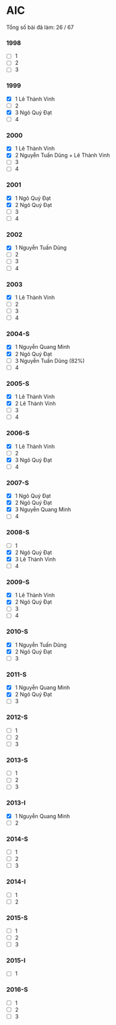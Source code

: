 # AIC

Tổng số bài đã làm: 26 / 67
### 1998
- [ ] 1
- [ ] 2 
- [ ] 3
### 1999
- [x] 1 Lê Thành Vinh
- [ ] 2 
- [x] 3 Ngô Quý Đạt
- [ ] 4
### 2000
- [x] 1 Lê Thành Vinh
- [x] 2 Nguyễn Tuấn Dũng + Lê Thành Vinh
- [ ] 3
- [ ] 4
### 2001
- [x] 1 Ngô Quý Đạt
- [x] 2 Ngô Quý Đạt
- [ ] 3
- [ ] 4
### 2002
- [x] 1 Nguyễn Tuấn Dũng
- [ ] 2 
- [ ] 3
- [ ] 4
### 2003
- [x] 1 Lê Thành Vinh
- [ ] 2 
- [ ] 3
- [ ] 4
### 2004-S
- [x] 1 Nguyễn Quang Minh
- [x] 2 Ngô Quý Đạt
- [ ] 3 Nguyễn Tuấn Dũng (82%)
- [ ] 4
### 2005-S
- [x] 1 Lê Thành Vinh
- [x] 2 Lê Thành Vinh
- [ ] 3
- [ ] 4
### 2006-S
- [x] 1 Lê Thành Vinh
- [ ] 2 
- [x] 3 Ngô Quý Đạt
- [ ] 4
### 2007-S
- [x] 1 Ngô Quý Đạt
- [x] 2 Ngô Quý Đạt
- [x] 3 Nguyễn Quang Minh
- [ ] 4
### 2008-S
- [ ] 1
- [x] 2 Ngô Quý Đạt
- [x] 3 Lê Thành Vinh
- [ ] 4
### 2009-S
- [x] 1 Lê Thành Vinh
- [x] 2 Ngô Quý Đạt
- [ ] 3
- [ ] 4
### 2010-S
- [x] 1 Nguyễn Tuấn Dũng
- [x] 2 Ngô Quý Đạt
- [ ] 3
### 2011-S
- [x] 1 Nguyễn Quang Minh
- [x] 2 Ngô Quý Đạt 
- [ ] 3
### 2012-S
- [ ] 1
- [ ] 2
- [ ] 3
### 2013-S
- [ ] 1
- [ ] 2 
- [ ] 3
### 2013-I
- [x] 1 Nguyễn Quang Minh
- [ ] 2 
### 2014-S
- [ ] 1
- [ ] 2 
- [ ] 3
### 2014-I
- [ ] 1
- [ ] 2 
### 2015-S
- [ ] 1
- [ ] 2 
- [ ] 3
### 2015-I
- [ ] 1
### 2016-S
- [ ] 1
- [ ] 2 
- [ ] 3
